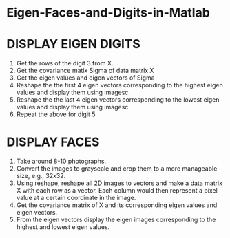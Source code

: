 # Eigen-Faces-and-Digits-in-Matlab

# DISPLAY EIGEN DIGITS

1. Get the rows of the digit 3 from X. 
2. Get the covariance matix Sigma of data matrix X
3. Get the eigen values and eigen vectors of Sigma
4. Reshape the the first 4 eigen vectors corresponding to the highest eigen values and display them using imagesc.
5. Reshape the the last 4 eigen vectors corresponding to the lowest eigen values and display them using imagesc.
6. Repeat the above for digit 5

# DISPLAY FACES

1. Take around 8-10 photographs.
2. Convert the images to grayscale and crop them to a more manageable size, e.g., 32x32.
3. Using reshape, reshape all 2D images to vectors and make a data matrix X with each row as a vector.  Each column would then represent a pixel value at a certain coordinate in the image.
4. Get the covariance matrix of X and its corresponding eigen values and eigen vectors.
5. From the eigen vectors display the eigen images corresponding to the highest and lowest eigen values. 
